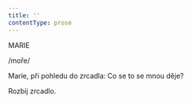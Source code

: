 ```yaml
---
title: ''
contentType: prose
---
```


MARIE

/moře/

  

Marie, při pohledu do zrcadla: Co se to se mnou děje?

Rozbij zrcadlo.
